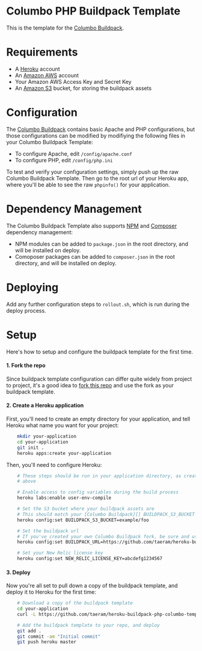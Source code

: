Columbo PHP Buildpack Template
==============================

This is the template for the [Columbo Buildpack][].

[Columbo Buildpack]: https://github.com/taeram/heroku-buildpack-php-columbo
[NPM]: https://npmjs.org/
[Composer]: http://getcomposer.org/
[fork this repo]: https://help.github.com/articles/fork-a-repo

Requirements
============
* A [Heroku](https://www.heroku.com/) account
* An [Amazon AWS](http://aws.amazon.com/) account
* Your Amazon AWS Access Key and Secret Key
* An [Amazon S3](http://aws.amazon.com/s3/) bucket, for storing the buildpack assets

Configuration
=============

The [Columbo Buildpack][] contains basic Apache and PHP configurations, but those
configurations can be modified by modifiying the following files in your Columbo
Buildpack Template:

* To configure Apache, edit `/config/apache.conf`
* To configure PHP, edit `/config/php.ini`

To test and verify your configuration settings, simply push up the raw Columbo
Buildpack Template. Then go to the root url of your Heroku app, where you'll
be able to see the raw `phpinfo()` for your application.

Dependency Management
=====================

The Columbo Buildpack Template also supports [NPM][] and [Composer][] dependency management:
* NPM modules can be added to `package.json` in the root directory, and will be installed on deploy.
* Comoposer packages can be added to `composer.json` in the root directory, and will be installed on deploy.

Deploying
=========

Add any further configuration steps to `rollout.sh`, which is run during the deploy
process.

Setup
=====

Here's how to setup and configure the buildpack template for the first time.

#### 1. Fork the repo

Since buildpack template configuration can differ quite widely from project to project,
it's a good idea to [fork this repo][] and use the fork as your buildpack template.

#### 2. Create a Heroku application

First, you'll need to create an empty directory for your application, and tell
Heroku what name you want for your project:

```bash
    mkdir your-application
    cd your-application
    git init .
    heroku apps:create your-application
```

Then, you'll need to configure Heroku:
```bash
    # These steps should be run in your application directory, as created
    # above

    # Enable access to config variables during the build process
    heroku labs:enable user-env-compile

    # Set the S3 bucket where your buildpack assets are
    # This should match your [Columbo Buildpack][] BUILDPACK_S3_BUCKET setting
    heroku config:set BUILDPACK_S3_BUCKET=example/foo

    # Set the buildpack url
    # If you've created your own Columbo Buildpack fork, be sure and use that URL instead
    heroku config:set BUILDPACK_URL=https://github.com/taeram/heroku-buildpack-php-columbo

    # Set your New Relic license key
    heroku config:set NEW_RELIC_LICENSE_KEY=abcdefg1234567
```

#### 3. Deploy

Now you're all set to pull down a copy of the buildpack template, and deploy it to Heroku for the first time:

```bash
    # Download a copy of the buildpack template
    cd your-application
    curl -L https://github.com/taeram/heroku-buildpack-php-columbo-template/archive/master.tar.gz -o - | tar zx --strip-components=1

    # Add the buildpack template to your repo, and deploy
    git add .
    git commit -am "Initial commit"
    git push heroku master
```
